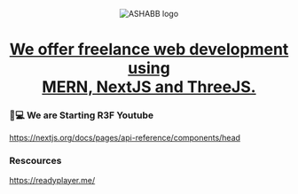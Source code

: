 <p align="center">
  <img src="https://www.ashabb.com/logo.jpg" alt="ASHABB logo" />
</p>
<h1 align='center'>
<a href="https://www.ashabb.com" target="_blank"> We offer freelance web development using <br/> MERN, NextJS and ThreeJS.</a>
</h1>

### 📖💻 We are Starting R3F Youtube

https://nextjs.org/docs/pages/api-reference/components/head

### Rescources
https://readyplayer.me/
